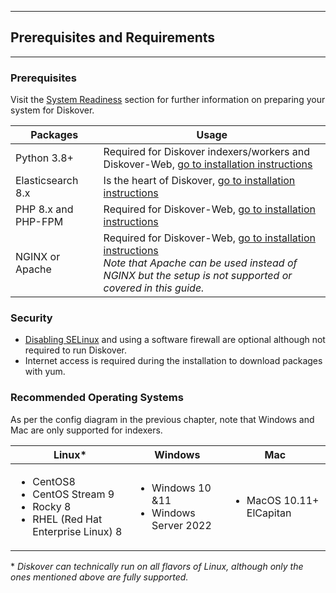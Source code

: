 <p id="requirements"></p>

___
## Prerequisites and Requirements
___

### Prerequisites

Visit the [System Readiness]() section for further information on preparing your system for Diskover.

| Packages | Usage |
| --- | --- |
| Python 3.8+ | Required for Diskover indexers/workers and Diskover-Web, [go to installation instructions]() |
| Elasticsearch 8.x | Is the heart of Diskover, [go to installation instructions]() |
| PHP 8.x and PHP-FPM | Required for Diskover-Web, [go to installation instructions]() |
| NGINX or Apache | Required for Diskover-Web,  [go to installation instructions]()<br> _Note that Apache can be used instead of NGINX but the setup is not supported or covered in this guide._ |

### Security

- [Disabling SELinux]() and using a software firewall are optional although not required to run Diskover.
- Internet access is required during the installation to download packages with yum.

### Recommended Operating Systems

As per the config diagram in the previous chapter, note that Windows and Mac are only supported for indexers.

| Linux* | Windows | Mac |
| --- | --- | --- |
| <ul><li>CentOS8</li><li>CentOS Stream 9</li><li>Rocky 8</li><li>RHEL (Red Hat Enterprise Linux) 8</li></ul> | <ul><li>Windows 10 &11</li><li>Windows Server 2022</li></ul> | <ul><li>MacOS 10.11+ ElCapitan</li></ul> |

\* _Diskover can technically run on all flavors of Linux, although only the ones mentioned above are fully supported._
